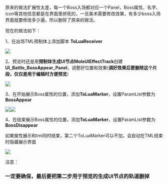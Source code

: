 原来的做法扩展性太差，每一个Boss入场都对应一个Panel，Boss属性、名字、icon等其他信息都是在界面里拼死的，一旦美术需要修改效果，有多少boss入场界面就要修改多少遍，所以删除了原来的做法。

现在的做法如下：

1、在出场TML预制体上添加脚本 **ToLuaReceiver**

![](https://cdn.nlark.com/yuque/0/2024/png/22817384/1713942470750-87fcf548-8fa3-4211-94b0-31b967b7b161.png)

2、预览时还是用**预制体生成UI节点MoleUIEffectTrack**创建**UI_Battle_BossAppear_Panel**，调整好位置和效果(**调好效果后要删除这个片段，仅仅是用于编辑时方便预览**）

![](https://cdn.nlark.com/yuque/0/2024/png/22817384/1713942470981-564db5b2-fb4b-45ca-af22-7ac13d02f0f2.png)

3、在开始展示Boss属性的位置，添加**ToLuaMarker**，设置ParamList参数为**BossAppear**

![](https://cdn.nlark.com/yuque/0/2024/png/22817384/1713942471293-bd5ffbb2-7e57-4288-9c20-d4e05cbe6e98.png)![](https://cdn.nlark.com/yuque/0/2024/png/22817384/1713942471508-ceaa0b63-8790-4135-8976-90efc993134f.png)

4、在结束展示Boss属性的位置，添加**ToLuaMarker**，设置ParamList参数为**BossDisappear**

如果属性展示和tml同时结束，第二个ToLuaMarker可以不加，会自动在TML结束时隐藏展示界面

![](https://cdn.nlark.com/yuque/0/2024/png/22817384/1713942471837-c06d6234-5fcb-436f-a0a4-90dd4adbbd17.png)

注意：

### **一定要确保，最后要把第二步用于预览的生成UI节点的轨道删掉**

